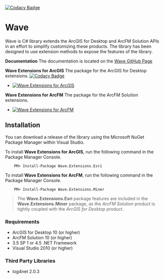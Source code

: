 
[![Codacy Badge](https://api.codacy.com/project/badge/Grade/9e96cb13cfd345e4b4758550b3ebe5f1)](https://www.codacy.com/app/Jumpercables/Wave?utm_source=github.com&amp;utm_medium=referral&amp;utm_content=Jumpercables/Wave&amp;utm_campaign=Badge_Grade)

# Wave #
Wave is C# library extends the ArcGIS for Desktop and ArcFM Solution APIs in an effort to simplify customizing these products. The library has been designed to use extension methods to expose the features of the library.

**Documentation**
The documentation is located on the [Wave GitHub Page](http://jumpercables.github.io/Wave/)


**Wave Extensions for ArcGIS**
The package for the ArcGIS for Desktop extensions.
[![Codacy Badge](https://api.codacy.com/project/badge/Grade/9e96cb13cfd345e4b4758550b3ebe5f1)](https://www.codacy.com/app/Jumpercables/Wave?utm_source=github.com&utm_medium=referral&utm_content=Jumpercables/Wave&utm_campaign=badger)
- [![Wave Extensions for ArcGIS](https://buildstats.info/nuget/Wave.Extensions.Esri)](https://www.nuget.org/packages/Wave.Extensions.Esri/)

**Wave Extensions for ArcFM**
The package for the ArcFM Solution extensions.
- [![Wave Extensions for ArcFM](https://buildstats.info/nuget/Wave.Extensions.Miner)](https://www.nuget.org/packages/Wave.Extensions.Miner/)

## Installation ##
You can download a release of the library using the Microsoft NuGet Package Manager within Visual Studio.

To install **Wave Extensions for ArcGIS**, run the following command in the Package Manager Console.

```
	PM> Install-Package Wave.Extensions.Esri
```

To install **Wave Extensions for ArcFM**, run the following command in the Package Manager Console.

```
	PM> Install-Package Wave.Extensions.Miner
```

> The **Wave.Extensions.Esri** package features are included in the **Wave.Extensions.Miner** package, as the *ArcFM Solution* product is tightly coupled with the *ArcGIS for Desktop* product.

### Requirements ###
- ArcGIS for Desktop 10 (or higher)
- ArcFM Solution 10 (or higher)
- 3.5 SP 1 or 4.5 .NET Framework
- Visual Studio 2010 (or higher)

### Third Party Libraries ###
- log4net 2.0.3
